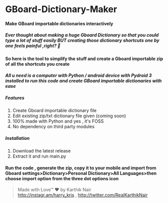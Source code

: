 # GBoard-Dictionary-Maker

#### Make GBoard importable dictionaries interactively

##### Ever thought about making a huge Gboard Dictionary so that you could type a lot of stuff easily BUT creating those dictionary shortcuts one by one feels painful ,right? 🤔 
#### **So here is the tool to simplify the stuff and create a Gboard importable zip of all the shortcuts you create**
#### *All u need is a computer with Python / android device with Pydroid 3 installed to run this code and create GBoard importable dictionaries with ease*

##### **Features**
 1. Create Gboard importable dictionary file
 2. Edit existing zip/txt dictionary file given (coming soon)
 3. 100% made with Python and yes , it's FOSS
 4. No dependency on third party modules


##### **Installation**
 1. Download the latest release
 2. Extract it and run main.py


#### **Run the code , generate the zip, copy it to your mobile and import from Gboard settings>Dictionary>Personal Dictionary>All Languages>then choose import option from the three dot options icon**

>Made with Love™ ❤️
>by Karthik Nair \
>http://instagr.am/harry_kris , http://twitter.com/RealKarthikNair

